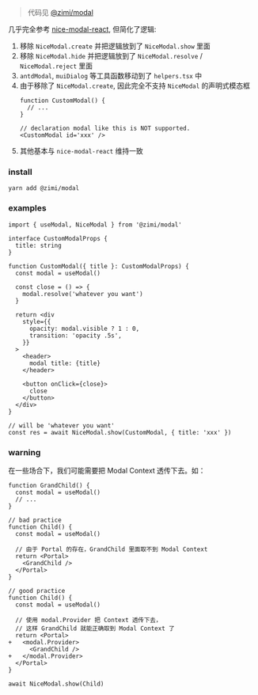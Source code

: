 > 代码见 [@zimi/modal](https://github.com/xiaomingTang/xiaoming/tree/master/%40zimi/modal)

几乎完全参考 [nice-modal-react](https://github.com/eBay/nice-modal-react/), 但简化了逻辑:
1. 移除 `NiceModal.create` 并把逻辑放到了 `NiceModal.show` 里面
2. 移除 `NiceModal.hide` 并把逻辑放到了 `NiceModal.resolve` / `NiceModal.reject` 里面
3. `antdModal`, `muiDialog` 等工具函数移动到了 `helpers.tsx` 中
4. 由于移除了 `NiceModal.create`, 因此完全不支持 `NiceModal` 的声明式模态框
    ```tsx
    function CustomModal() {
      // ...
    }

    // declaration modal like this is NOT supported.
    <CustomModal id='xxx' />
    ```
5. 其他基本与 `nice-modal-react` 维持一致

### install

```
yarn add @zimi/modal
```

### examples

``` tsx
import { useModal, NiceModal } from '@zimi/modal'

interface CustomModalProps {
  title: string
}

function CustomModal({ title }: CustomModalProps) {
  const modal = useModal()

  const close = () => {
    modal.resolve('whatever you want')
  }

  return <div
    style={{
      opacity: modal.visible ? 1 : 0,
      transition: 'opacity .5s',
    }}
  >
    <header>
      modal title: {title}
    </header>

    <button onClick={close}>
      close
    </button>
  </div>
}

// will be 'whatever you want'
const res = await NiceModal.show(CustomModal, { title: 'xxx' })
```

### warning

在一些场合下，我们可能需要把 Modal Context 透传下去。如：

``` tsx
function GrandChild() {
  const modal = useModal()
  // ...
}

// bad practice
function Child() {
  const modal = useModal()

  // 由于 Portal 的存在，GrandChild 里面取不到 Modal Context
  return <Portal>
    <GrandChild />
  </Portal>
}

// good practice
function Child() {
  const modal = useModal()

  // 使用 modal.Provider 把 Context 透传下去，
  // 这样 GrandChild 就能正确取到 Modal Context 了
  return <Portal>
+   <modal.Provider>
      <GrandChild />
+   </modal.Provider>
  </Portal>
}

await NiceModal.show(Child)
```
